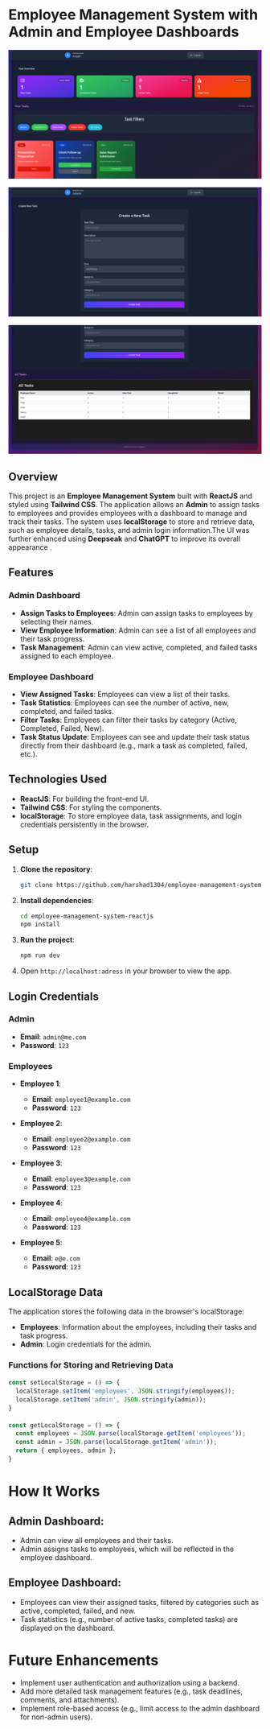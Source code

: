 # Employee Management System with Admin and Employee Dashboards

![Preview Image](/public/screenshots/employeeDashboard.png)

![Preview Image](/public/screenshots/adminDashboard.png)

![Preview Image](/public/screenshots/employeStatus.png)

## Overview
This project is an **Employee Management System** built with **ReactJS** and styled using **Tailwind CSS**. The application allows an **Admin** to assign tasks to employees and provides employees with a dashboard to manage and track their tasks. The system uses **localStorage** to store and retrieve data, such as employee details, tasks, and admin login information.The UI was further enhanced using **Deepseak** and **ChatGPT** to improve its overall appearance .

## Features

### Admin Dashboard
- **Assign Tasks to Employees**: Admin can assign tasks to employees by selecting their names.
- **View Employee Information**: Admin can see a list of all employees and their task progress.
- **Task Management**: Admin can view active, completed, and failed tasks assigned to each employee.

### Employee Dashboard
- **View Assigned Tasks**: Employees can view a list of their tasks.
- **Task Statistics**: Employees can see the number of active, new, completed, and failed tasks.
- **Filter Tasks**: Employees can filter their tasks by category (Active, Completed, Failed, New).
- **Task Status Update**: Employees can see and update their task status directly from their dashboard (e.g., mark a task as completed, failed, etc.).

## Technologies Used
- **ReactJS**: For building the front-end UI.
- **Tailwind CSS**: For styling the components.
- **localStorage**: To store employee data, task assignments, and login credentials persistently in the browser.

## Setup

1. **Clone the repository**:
    ```bash
    git clone https://github.com/harshad1304/employee-management-system-reactjs.git
    ```

2. **Install dependencies**:
    ```bash
    cd employee-management-system-reactjs
    npm install
    ```

3. **Run the project**:
    ```bash
    npm run dev
    ```

4. Open `http://localhost:adress` in your browser to view the app.

## Login Credentials

### Admin
- **Email**: `admin@me.com`
- **Password**: `123`

### Employees
- **Employee 1**:
  - **Email**: `employee1@example.com`
  - **Password**: `123`
  
- **Employee 2**:
  - **Email**: `employee2@example.com`
  - **Password**: `123`
  
- **Employee 3**:
  - **Email**: `employee3@example.com`
  - **Password**: `123`
  
- **Employee 4**:
  - **Email**: `employee4@example.com`
  - **Password**: `123`
  
- **Employee 5**:
  - **Email**: `e@e.com`
  - **Password**: `123`

## LocalStorage Data

The application stores the following data in the browser's localStorage:
- **Employees**: Information about the employees, including their tasks and task progress.
- **Admin**: Login credentials for the admin.

### Functions for Storing and Retrieving Data

```javascript
const setLocalStorage = () => {
  localStorage.setItem('employees', JSON.stringify(employees));
  localStorage.setItem('admin', JSON.stringify(admin));
}

const getLocalStorage = () => {
  const employees = JSON.parse(localStorage.getItem('employees'));
  const admin = JSON.parse(localStorage.getItem('admin'));
  return { employees, admin };
}
```
# How It Works

## Admin Dashboard:
- Admin can view all employees and their tasks.
- Admin assigns tasks to employees, which will be reflected in the employee dashboard.

## Employee Dashboard:
- Employees can view their assigned tasks, filtered by categories such as active, completed, failed, and new.
- Task statistics (e.g., number of active tasks, completed tasks) are displayed on the dashboard.

# Future Enhancements

- Implement user authentication and authorization using a backend.
- Add more detailed task management features (e.g., task deadlines, comments, and attachments).
- Implement role-based access (e.g., limit access to the admin dashboard for non-admin users).
